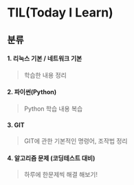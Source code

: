 # TIL(Today I Learn) 

## 분류

#### 1. 리눅스 기본 / 네트워크 기본

> 학습한 내용 정리

#### 2. 파이썬(Python)

> Python 학습 내용 복습

#### 3. GIT

> GIT에 관한 기본적인 명령어, 조작법 정리 

#### 4. 알고리즘 문제 (코딩테스트 대비)

> 하루에 한문제씩 해결 해보기!

